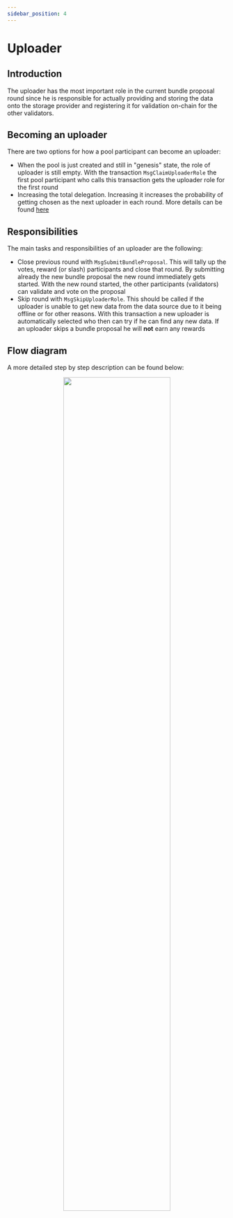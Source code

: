 ```yaml
---
sidebar_position: 4
---
```


# Uploader

## Introduction

The uploader has the most important role in the current bundle proposal round since he is responsible for actually
providing and storing the data onto the storage provider
and registering it for validation on-chain for the other validators.

## Becoming an uploader

There are two options for how a pool participant can become an uploader:

- When the pool is just created and still in "genesis" state, the role of uploader is still empty. With the
  transaction `MsgClaimUploaderRole` the first pool participant who calls this transaction gets the uploader role for
  the first round
- Increasing the total delegation. Increasing it increases the probability of getting chosen as the next uploader in
  each round. More details can be found [here](/learn/protocol_devs/advanced_concepts/uploader_selection)

## Responsibilities

The main tasks and responsibilities of an uploader are the following:

- Close previous round with `MsgSubmitBundleProposal`. This will tally up the votes, reward (or slash) participants and
  close that round. By submitting already the new bundle proposal
  the new round immediately gets started. With the new round started, the other participants (validators) can validate
  and vote on the proposal
- Skip round with `MsgSkipUploaderRole`. This should be called if the uploader is unable to get new data from the data
  source due to it being offline or for other reasons. With this transaction
  a new uploader is automatically selected who then can try if he can find any new data. If an uploader skips a bundle
  proposal he will **not** earn any rewards

## Flow diagram

A more detailed step by step description can be found below:

<p align="center">
  <img width="70%" src="/img/uploader_steps.png" />
</p>
